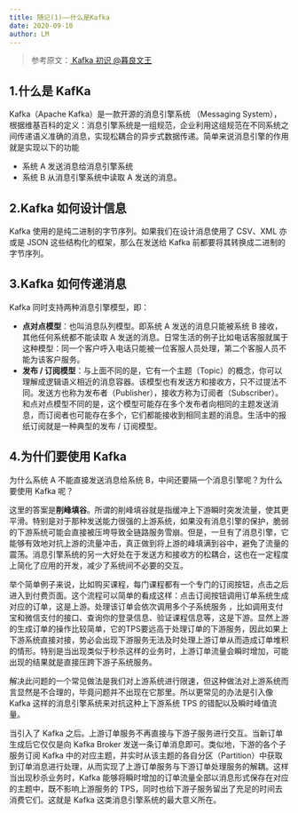 ```yaml
---
title: 随记(1)——什么是Kafka
date: 2020-09-10
author: LM
---
```


> 参考原文：[ Kafka 初识  @暮良文王 ](https://www.cnblogs.com/liangmingshen/p/11031426.html)

## 1.什么是 KafKa

Kafka（Apache Kafka）是一款开源的消息引擎系统 （Messaging System），根据维基百科的定义：消息引擎系统是一组规范，企业利用这组规范在不同系统之间传递语义准确的消息，实现松耦合的异步式数据传递。简单来说消息引擎的作用就是实现以下的功能

- 系统 A 发送消息给消息引擎系统
- 系统 B 从消息引擎系统中读取 A 发送的消息。

## 2.Kafka 如何设计信息

Kafka 使用的是纯二进制的字节序列。如果我们在设计消息使用了 CSV、XML 亦或是 JSON 这些结构化的框架，那么在发送给 Kafka 前都要将其转换成二进制的字节序列。

## 3.Kafka 如何传递消息

Kafka 同时支持两种消息引擎模型，即：

- **点对点模型**：也叫消息队列模型。即系统 A 发送的消息只能被系统 B 接收，其他任何系统都不能读取 A 发送的消息。日常生活的例子比如电话客服就属于这种模型：同一个客户呼入电话只能被一位客服人员处理，第二个客服人员不能为该客户服务。
- **发布 / 订阅模型**：与上面不同的是，它有一个主题（Topic）的概念，你可以理解成逻辑语义相近的消息容器。该模型也有发送方和接收方，只不过提法不同。发送方也称为发布者（Publisher），接收方称为订阅者（Subscriber）。和点对点模型不同的是，这个模型可能存在多个发布者向相同的主题发送消息，而订阅者也可能存在多个，它们都能接收到相同主题的消息。生活中的报纸订阅就是一种典型的发布 / 订阅模型。　

## 4.为什们要使用 Kafka

为什么系统 A 不能直接发送消息给系统 B，中间还要隔一个消息引擎呢？为什么要使用 Kafka 呢？

这里的答案是**削峰填谷**。所谓的削峰填谷就是指缓冲上下游瞬时突发流量，使其更平滑。特别是对于那种发送能力很强的上游系统，如果没有消息引擎的保护，脆弱的下游系统可能会直接被压垮导致全链路服务雪崩。但是，一旦有了消息引擎，它能够有效地对抗上游的流量冲击，真正做到将上游的峰填满到谷中，避免了流量的震荡。消息引擎系统的另一大好处在于发送方和接收方的松耦合，这也在一定程度上简化了应用的开发，减少了系统间不必要的交互。

举个简单例子来说，比如购买课程，每门课程都有一个专门的订阅按钮，点击之后进入到付费页面。这个流程可以简单的看成这样：点击订阅按钮调用订单系统生成对应的订单，这是上游。处理该订单会依次调用多个子系统服务 ，比如调用支付宝和微信支付的接口、查询你的登录信息、验证课程信息等，这是下游。显然上游的生成订单的操作比较简单，它的TPS要远高于处理订单的下游服务，因此如果上下游系统直接对接，势必会出现下游服务无法及时处理上游订单从而造成订单堆积的情形。特别是当出现类似于秒杀这样的业务时，上游订单流量会瞬时增加，可能出现的结果就是直接压跨下游子系统服务。

解决此问题的一个常见做法是我们对上游系统进行限速，但这种做法对上游系统而言显然是不合理的，毕竟问题并不出现在它那里。所以更常见的办法是引入像 Kafka 这样的消息引擎系统来对抗这种上下游系统 TPS 的错配以及瞬时峰值流量。

当引入了 Kafka 之后。上游订单服务不再直接与下游子服务进行交互。当新订单生成后它仅仅是向 Kafka Broker 发送一条订单消息即可。类似地，下游的各个子服务订阅 Kafka 中的对应主题，并实时从该主题的各自分区（Partition）中获取到订单消息进行处理，从而实现了上游订单服务与下游订单处理服务的解耦。这样当出现秒杀业务时，Kafka 能够将瞬时增加的订单流量全部以消息形式保存在对应的主题中，既不影响上游服务的 TPS，同时也给下游子服务留出了充足的时间去消费它们。这就是 Kafka 这类消息引擎系统的最大意义所在。
